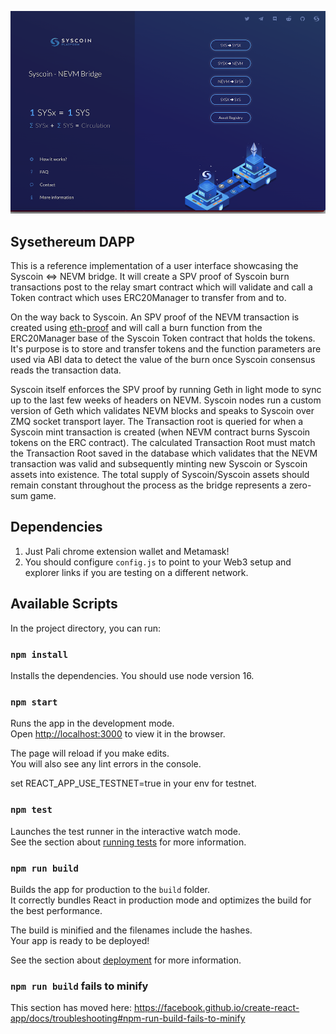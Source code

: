 ![Preview](./home.png)
## Sysethereum DAPP
This is a reference implementation of a user interface showcasing the Syscoin <=> NEVM bridge. It will create a SPV proof of Syscoin burn transactions post to the relay smart contract which will validate and call a Token contract which uses ERC20Manager to transfer from and to.

On the way back to Syscoin. An SPV proof of the NEVM transaction is created using [eth-proof](http://github.com/syscoin/eth-proof) and will call a burn function from the ERC20Manager base of the Syscoin Token contract that holds the tokens. It's purpose is to store and transfer tokens and the function parameters are used via ABI data to detect the value of the burn once Syscoin consensus reads the transaction data.

Syscoin itself enforces the SPV proof by running Geth in light mode to sync up to the last few weeks of headers on NEVM. Syscoin nodes run a custom version of Geth which validates NEVM blocks and speaks to Syscoin over ZMQ socket transport layer. The Transaction root is queried for when a Syscoin mint transaction is created (when NEVM contract burns Syscoin tokens on the ERC contract). The calculated Transaction Root must match the Transaction Root saved in the database which validates that the NEVM transaction was valid and subsequently minting new Syscoin or Syscoin assets into existence. The total supply of Syscoin/Syscoin assets should remain constant throughout the process as the bridge represents a zero-sum game.
## Dependencies

1) Just Pali chrome extension wallet and Metamask!
2) You should configure `config.js` to point to your Web3 setup and explorer links if you are testing on a different network.

## Available Scripts

In the project directory, you can run:

### `npm install`
Installs the dependencies. You should use node version 16.

### `npm start`

Runs the app in the development mode.<br>
Open [http://localhost:3000](http://localhost:3000) to view it in the browser.

The page will reload if you make edits.<br>
You will also see any lint errors in the console.

set REACT_APP_USE_TESTNET=true in your env for testnet.
### `npm test`

Launches the test runner in the interactive watch mode.<br>
See the section about [running tests](https://facebook.github.io/create-react-app/docs/running-tests) for more information.

### `npm run build`

Builds the app for production to the `build` folder.<br>
It correctly bundles React in production mode and optimizes the build for the best performance.

The build is minified and the filenames include the hashes.<br>
Your app is ready to be deployed!

See the section about [deployment](https://facebook.github.io/create-react-app/docs/deployment) for more information.

### `npm run build` fails to minify

This section has moved here: https://facebook.github.io/create-react-app/docs/troubleshooting#npm-run-build-fails-to-minify
